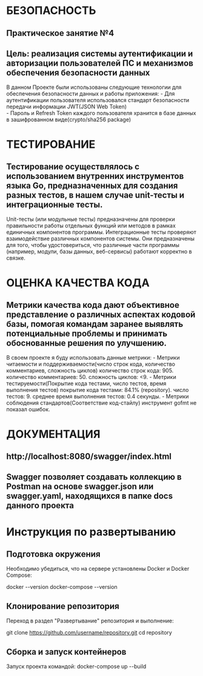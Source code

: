 # БЕЗОПАСНОСТЬ

## Практическое занятие №4
## Цель: реализация системы аутентификации и авторизации пользователей ПС и механизмов обеспечения безопасности данных

 В данном Проекте были использованы следующие технологии для обеспечения безопасности данных и работы приложения:
    - Для аутентификации пользователя использовался стандарт безопасности передачи информации JWT(JSON Web Token)  
    - Пароль и Refresh Token каждого пользователя хранится в базе данных в зашифрованном виде(crypto/sha256 package)

# ТЕСТИРОВАНИЕ 

## Тестирование осуществлялось с использованием внутренних инструментов языка Go, предназначенных для создания разных тестов, в нашем случае unit-тесты и интеграционные тесты.
 Unit-тесты (или модульные тесты) предназначены для проверки правильности работы отдельных функций или методов в рамках единичных компонентов программы. 
 Интеграционные тесты проверяют взаимодействие различных компонентов системы. Они предназначены для того, чтобы удостовериться, что различные части программы (например, модули, базы данных, веб-сервисы) работают корректно в связке. 

# ОЦЕНКА КАЧЕСТВА КОДА

## Метрики качества кода дают объективное представление о различных аспектах кодовой базы, помогая командам заранее выявлять потенциальные проблемы и принимать обоснованные решения по улучшению.
 В своем проекте я буду использовать данные метрики:
    - Метрики читаемости и поддерживаемости(число строк кода, количество комментариев, сложность циклов)
 количество строк кода: 905.
 количество комментариев: 50.
 сложность циклов: <9.
    - Метрики тестируемости(Покрытие кода тестами, число тестов, время выполнения тестов)
 покрытие кода тестами: 84.1% (repository).
 число тестов: 9.
 среднее время выполнения тестов: 0.4 секунды.
    - Метрики соблюдения стандартов(Соответствие код-стайлу)
 инструмент gofmt не показал ошибок.

# ДОКУМЕНТАЦИЯ

## http://localhost:8080/swagger/index.html
## Swagger позволяет создавать коллекцию в Postman на основе swagger.json или swagger.yaml, находящихся в папке docs данного проекта

# Инструкция по развертыванию
## Подготовка окружения
Необходимо убедиться, что на сервере установлены Docker и Docker Compose:

docker --version 
docker-compose --version

## Клонирование репозитория
Переход в раздел "Развертывание" репозитория и выполнение:

git clone https://github.com/username/repository.git 
cd repository

## Сборка и запуск контейнеров
Запуск проекта командой:
docker-compose up --build
